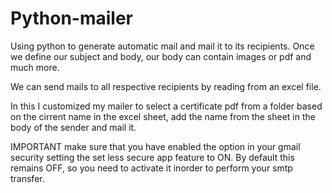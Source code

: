 # Python-mailer

Using python to generate automatic mail and mail it to its recipients.
Once we define our subject and body, our body can contain images or pdf and much more.

We can send mails to all respective recipients by reading from an excel file.

In this I customized my mailer to select a certificate pdf from a folder based on the cirrent name in the excel sheet, add the name from the sheet in the body of the sender and mail it.

IMPORTANT make sure that you have enabled the option in your gmail security setting the set less secure app feature to ON.
By default this remains OFF, so you need to activate it inorder to perform your smtp transfer.
